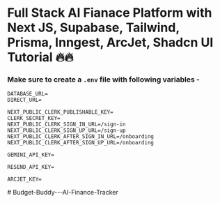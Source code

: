 # Full Stack AI Fianace Platform with Next JS, Supabase, Tailwind, Prisma, Inngest, ArcJet, Shadcn UI Tutorial 🔥🔥

### Make sure to create a `.env` file with following variables -

```
DATABASE_URL=
DIRECT_URL=

NEXT_PUBLIC_CLERK_PUBLISHABLE_KEY=
CLERK_SECRET_KEY=
NEXT_PUBLIC_CLERK_SIGN_IN_URL=/sign-in
NEXT_PUBLIC_CLERK_SIGN_UP_URL=/sign-up
NEXT_PUBLIC_CLERK_AFTER_SIGN_IN_URL=/onboarding
NEXT_PUBLIC_CLERK_AFTER_SIGN_UP_URL=/onboarding

GEMINI_API_KEY=

RESEND_API_KEY=

ARCJET_KEY=
```

#   B u d g e t - B u d d y - - - A I - F i n a n c e - T r a c k e r 
 
 
